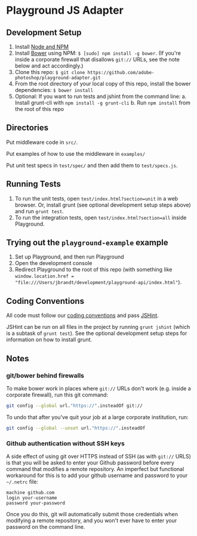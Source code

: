Playground JS Adapter
=================

Development Setup
-----------------

1. Install [Node and NPM](http://nodejs.org/)
2. Install [Bower](http://bower.io/) using NPM: `$ [sudo] npm install -g bower`. (If you're inside a corporate firewall that disallows `git://` URLs, see the note below and act accordingly.)
4. Clone this repo: `$ git clone https://github.com/adobe-photoshop/playground-adapter.git`
5. From the root directory of your local copy of this repo, install the bower dependencies: `$ bower install`
6. Optional: If you want to run tests and jshint from the command line:
   a. Install grunt-cli with `npm install -g grunt-cli`
   b. Run `npm install` from the root of this repo

Directories
-----------

Put middleware code in `src/`.

Put examples of how to use the middleware in `examples/`

Put unit test specs in `test/spec/` and then add them to `test/specs.js`.

Running Tests
-------------

1. To run the unit tests, open `test/index.html?section=unit` in a web browser. Or, install grunt (see optional development setup steps above) and run `grunt test`.
2. To run the integration tests, open `test/index.html?section=all` inside Playground.

Trying out the `playground-example` example
-------------------------------------------

1. Set up Playground, and then run Playground
2. Open the development console
3. Redirect Playground to the root of this repo (with something like `window.location.href = "file:///Users/jbrandt/development/playground-api/index.html"`).

Coding Conventions
------------------

All code must follow our [coding conventions](https://github.com/adobe-photoshop/playground-api/wiki/Coding-Conventions) and pass [JSHint](http://www.jshint.com/).

JSHint can be run on all files in the project by running `grunt jshint` (which is a subtask of `grunt test`). See the optional development setup steps for information on how to install grunt.

Notes
-----

### git/bower behind firewalls

To make bower work in places where `git://` URLs don't work (e.g. inside a corporate firewall), run this git command:

```bash
git config --global url."https://".insteadOf git://
```

To undo that after you've quit your job at a large corporate institution, run:

```bash
git config --global --unset url."https://".insteadOf
```

### Github authentication without SSH keys
A side effect of using git over HTTPS instead of SSH (as with `git://` URLS) is that you will be asked to enter your Github password before every command that modifies a remote repository. An imperfect but functional workaround for this is to add your github username and password to your `~/.netrc` file:
```
machine github.com
login your-username
password your-password
```
Once you do this, git will automatically submit those credentials when modifying a remote repository, and you won't ever have to enter your password on the command line. 
